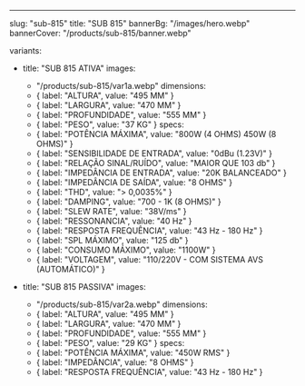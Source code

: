 ---
slug: "sub-815"
title: "SUB 815"
bannerBg: "/images/hero.webp"
bannerCover: "/products/sub-815/banner.webp"

variants:
  - title: "SUB 815 ATIVA"
    images:
      - "/products/sub-815/var1a.webp"
    dimensions:
      - { label: "ALTURA", value: "495 MM" }
      - { label: "LARGURA", value: "470 MM" }
      - { label: "PROFUNDIDADE", value: "555 MM" }
      - { label: "PESO", value: "37 KG" }
    specs:
      - { label: "POTÊNCIA MÁXIMA", value: "800W (4 OHMS) 450W (8 OHMS)" }
      - { label: "SENSIBILIDADE DE ENTRADA", value: "0dBu (1.23V)" }
      - { label: "RELAÇÃO SINAL/RUÍDO", value: "MAIOR QUE 103 db" }
      - { label: "IMPEDÂNCIA DE ENTRADA", value: "20K BALANCEADO" }
      - { label: "IMPEDÂNCIA DE SAÍDA", value: "8 OHMS" }
      - { label: "THD", value: "> 0,0035%" }
      - { label: "DAMPING", value: "700 - 1K (8 OHMS)" }
      - { label: "SLEW RATE", value: "38V/ms" }
      - { label: "RESSONANCIA", value: "40 Hz" }
      - { label: "RESPOSTA FREQUÊNCIA", value: "43 Hz - 180 Hz" }
      - { label: "SPL MÁXIMO", value: "125 db" }
      - { label: "CONSUMO MÁXIMO", value: "1100W" }
      - { label: "VOLTAGEM", value: "110/220V - COM SISTEMA AVS (AUTOMÁTICO)" }

  - title: "SUB 815 PASSIVA"
    images:
      - "/products/sub-815/var2a.webp"
    dimensions:
      - { label: "ALTURA", value: "495 MM" }
      - { label: "LARGURA", value: "470 MM" }
      - { label: "PROFUNDIDADE", value: "555 MM" }
      - { label: "PESO", value: "29 KG" }
    specs:
      - { label: "POTÊNCIA MÁXIMA", value: "450W RMS" }
      - { label: "IMPEDÂNCIA", value: "8 OHMS" }
      - { label: "RESPOSTA FREQUÊNCIA", value: "43 Hz - 180 Hz" } 